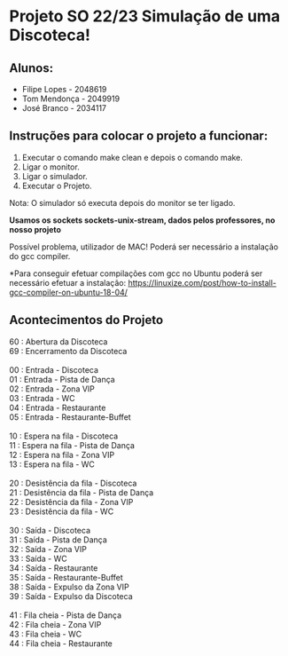 # Projeto SO 22/23 Simulação de uma Discoteca!
## Alunos: 
- Filipe Lopes - 2048619
- Tom Mendonça - 2049919
- José Branco  - 2034117

## Instruções para colocar o projeto a funcionar:

1. Executar o comando make clean e depois o comando make.
2. Ligar o monitor.
3. Ligar o simulador.
4. Executar o Projeto.

Nota: O simulador só executa depois do monitor se ter ligado.

**Usamos os sockets sockets-unix-stream, dados pelos professores, no nosso projeto**

Possível problema, utilizador de MAC!
Poderá ser necessário a instalação do gcc compiler.

*Para conseguir efetuar compilações com gcc no Ubuntu poderá ser necessário efetuar a instalação:
https://linuxize.com/post/how-to-install-gcc-compiler-on-ubuntu-18-04/

## Acontecimentos do Projeto

60 : Abertura da Discoteca <br />
69 : Encerramento da Discoteca <br />
<br />
00 : Entrada - Discoteca <br />
01 : Entrada - Pista de Dança <br />
02 : Entrada - Zona VIP <br />
03 : Entrada - WC <br />
04 : Entrada - Restaurante <br />
05 : Entrada - Restaurante-Buffet <br />
<br />
10 : Espera na fila - Discoteca <br />
11 : Espera na fila - Pista de Dança <br />
12 : Espera na fila - Zona VIP <br />
13 : Espera na fila - WC <br />
<br />
20 : Desistência da fila - Discoteca <br />
21 : Desistência da fila - Pista de Dança <br />
22 : Desistência da fila - Zona VIP <br />
23 : Desistência da fila - WC <br />
<br />
30 : Saída - Discoteca <br />
31 : Saída - Pista de Dança <br />
32 : Saída - Zona VIP <br />
33 : Saída - WC <br />
34 : Saída - Restaurante <br />
35 : Saída - Restaurante-Buffet <br />
38 : Saída - Expulso da Zona VIP <br />
39 : Saída - Expulso da Discoteca <br />
<br /> 
41 : Fila cheia - Pista de Dança <br />
42 : Fila cheia - Zona VIP <br />
43 : Fila cheia - WC <br />
44 : Fila cheia - Restaurante <br />
